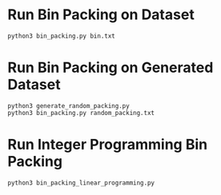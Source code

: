 # Run Bin Packing on Dataset

```
python3 bin_packing.py bin.txt
```

# Run Bin Packing on Generated Dataset

```
python3 generate_random_packing.py
python3 bin_packing.py random_packing.txt
```

# Run Integer Programming Bin Packing

```
python3 bin_packing_linear_programming.py
```
